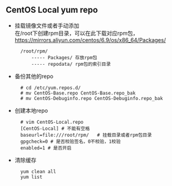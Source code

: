 ## CentOS Local yum repo
- 挂载镜像文件或者手动添加  
	在/root下创建rpm目录，可以在此下载对应rpm包，https://mirrors.aliyun.com/centos/6.9/os/x86_64/Packages/
	
		/root/rpm/
			----- Packages/ 存放rpm包
			----- repodata/ rpm包的索引目录
- 备份其他的repo
	
		# cd /etc/yum.repos.d/
		# mv CentOS-Base.repo CentOS-Base.repo_bak
		# mv CentOS-Debuginfo.repo CentOS-Debuginfo.repo_bak
- 创建本地repo

		# vim CentOS-Local.repo
		[CentOS-Local] # 不能有空格
		baseurl=file:///root/rpm/   # 挂载目录或者rpm包目录
		gpgcheck=0 # 是否校验签名，0不校验，1校验
		enabled=1 # 是否开启
- 清除缓存

		yum clean all
		yum list 